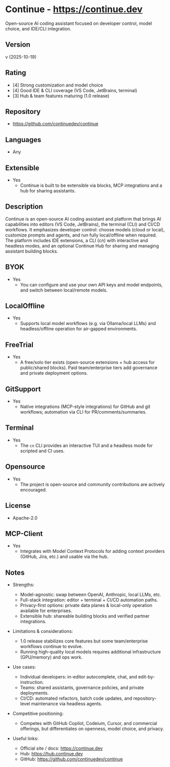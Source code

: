 # Continue - https://continue.dev
Open-source AI coding assistant focused on developer control, model choice, and IDE/CLI integration.

## Version
v (2025-10-19)

## Rating
- [4] Strong customization and model choice
- [4] Good IDE & CLI coverage (VS Code, JetBrains, terminal)
- [3] Hub & team features maturing (1.0 release)

## Repository
- https://github.com/continuedev/continue

## Languages
- Any

## Extensible
- Yes
  - Continue is built to be extensible via blocks, MCP integrations and a hub for sharing assistants.

## Description
Continue is an open-source AI coding assistant and platform that brings AI capabilities into editors (VS Code, JetBrains), the terminal (CLI) and CI/CD workflows. It emphasizes developer control: choose models (cloud or local), customize prompts and agents, and run fully local/offline when required. The platform includes IDE extensions, a CLI (cn) with interactive and headless modes, and an optional Continue Hub for sharing and managing assistant building blocks.

## BYOK
- Yes
  - You can configure and use your own API keys and model endpoints, and switch between local/remote models.

## LocalOffline
- Yes
  - Supports local model workflows (e.g. via Ollama/local LLMs) and headless/offline operation for air-gapped environments.

## FreeTrial
- Yes
  - A free/solo tier exists (open-source extensions + hub access for public/shared blocks). Paid team/enterprise tiers add governance and private deployment options.

## GitSupport
- Yes
  - Native integrations (MCP-style integrations) for GitHub and git workflows; automation via CLI for PR/comments/summaries.

## Terminal
- Yes
  - The `cn` CLI provides an interactive TUI and a headless mode for scripted and CI uses.

## Opensource
- Yes
  - The project is open-source and community contributions are actively encouraged.

## License
- Apache-2.0

## MCP-Client
- Yes
  - Integrates with Model Context Protocols for adding context providers (GitHub, Jira, etc.) and usable via the hub.

## Notes
- Strengths:
  - Model-agnostic: swap between OpenAI, Anthropic, local LLMs, etc.
  - Full-stack integration: editor + terminal + CI/CD automation paths.
  - Privacy-first options: private data planes & local-only operation available for enterprises.
  - Extensible hub: shareable building blocks and verified partner integrations.

- Limitations & considerations:
  - 1.0 release stabilizes core features but some team/enterprise workflows continue to evolve.
  - Running high-quality local models requires additional infrastructure (GPU/memory) and ops work.

- Use cases:
  - Individual developers: in-editor autocomplete, chat, and edit-by-instruction.
  - Teams: shared assistants, governance policies, and private deployments.
  - CI/CD: automated refactors, batch code updates, and repository-level maintenance via headless agents.

- Competitive positioning:
  - Competes with GitHub Copilot, Codeium, Cursor, and commercial offerings, but differentiates on openness, model choice, and privacy.

- Useful links:
  - Official site / docs: https://continue.dev
  - Hub: https://hub.continue.dev
  - GitHub: https://github.com/continuedev/continue